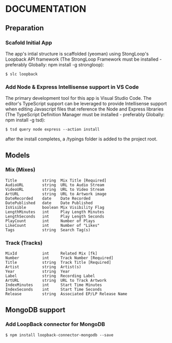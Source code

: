 # DOCUMENTATION


## Preparation

### Scafold Initial App
The app's intial structure is scaffolded (yeoman) using StongLoop's Loopback API 
framework (The StrongLoop Framework must be installed - preferably Globally: npm install -g strongloop):

```
$ slc loopback

```
### Add Node & Express Intellisense support in VS Code
The primary development tool for this app is Visual Studio Code.  The editor's TypeScript support can be leveraged
to provide Intellisense support when editing Javascript files that reference the Node and Express 
libraries (The TypeScript Definition Manager must be installed - preferably Globally: npm install -g tsd):

```
$ tsd query node express --action install

```
after the install completes, a /typings folder is added to the project root.

## Models

### Mix (Mixes)
```
Title			string	Mix Title [Required]
AudioURL		string	URL to Audio Stream
VideoURL		string	URL to Video Stream
ArtURL			string	URL to Artwork image
DateRecorded	date	Date Recorded
DatePublished	date	Date Published
IsVisible		boolean	Mix Visibility Flag
LengthMinutes	int		Play Length Minutes
LengthSeconds	int		Play Length Seconds
PlayCount		int		Number of Plays
LikeCount		int		Number of "Likes"
Tags			string	Search Tag(s)
```

### Track (Tracks)
```
MixId			int		Related Mix [fk]
Number			int		Track Number [Required]
Title			string	Track Title [Required]
Artist			string	Artist(s)
Year			string	Year
Label			string	Recording Label
ArtURL			string	URL to Track Artwork
IndexMinutes	int		Start Time Minutes
IndexSeconds	int		Start Time Seconds
Release			string	Associated EP/LP Release Name
```
## MongoDB support

### Add LoopBack connector for MongoDB

```
$ npm install loopback-connector-mongodb --save

```
				